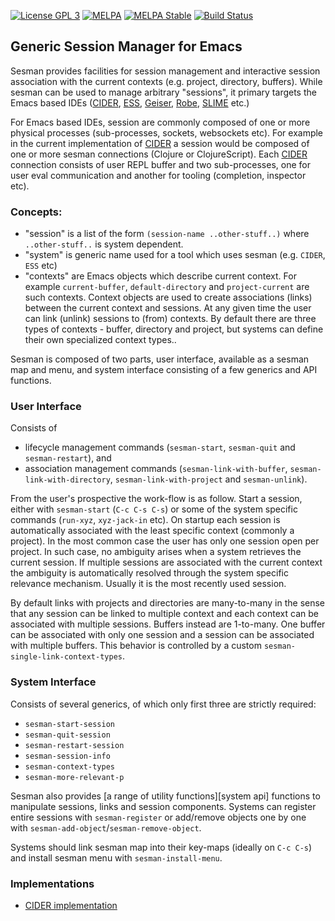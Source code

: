 [![License GPL 3][badge-license]](http://www.gnu.org/licenses/gpl-3.0.txt)
[![MELPA](http://melpa.org/packages/sesman-badge.svg)](http://melpa.org/#/sesman)
[![MELPA Stable](http://stable.melpa.org/packages/sesman-badge.svg)](http://stable.melpa.org/#/sesman)
[![Build Status](https://travis-ci.org/vspinu/sesman.svg?branch=master)](https://travis-ci.org/vspinu/sesman)

## Generic Session Manager for Emacs

Sesman provides facilities for session management and interactive session association with the current contexts (e.g. project, directory, buffers). While sesman can be used to manage arbitrary "sessions", it primary targets the Emacs based IDEs ([CIDER][], [ESS][], [Geiser][], [Robe][], [SLIME][] etc.)

For Emacs based IDEs, session are commonly composed of one or more physical processes (sub-processes, sockets, websockets etc). For example in the current implementation of [CIDER][] a session would be composed of one or more sesman connections (Clojure or ClojureScript). Each [CIDER][] connection consists of user REPL buffer and two sub-processes, one for user eval communication and another for tooling (completion, inspector etc).

### Concepts:

  - "session" is a list of the form `(session-name ..other-stuff..)` where `..other-stuff..` is system dependent.
  - "system" is generic name used for a tool which uses sesman (e.g. `CIDER`, `ESS` etc)
  - "contexts" are Emacs objects which describe current context. For example `current-buffer`, `default-directory` and `project-current` are such contexts. Context objects are used to create associations (links) between the current context and sessions. At any given time the user can link (unlink) sessions to (from) contexts. By default there are three types of contexts - buffer, directory and project, but systems can define their own specialized context types..
  
Sesman is composed of two parts, user interface, available as a sesman map and menu, and system interface consisting of a few generics and API functions.

### User Interface

Consists of 

 - lifecycle management commands (`sesman-start`, `sesman-quit` and `sesman-restart`), and
 - association management commands (`sesman-link-with-buffer`, `sesman-link-with-directory`, `sesman-link-with-project` and `sesman-unlink`). 

From the user's prospective the work-flow is as follow. Start a session, either with `sesman-start` (`C-c C-s C-s`) or some of the system specific commands (`run-xyz`, `xyz-jack-in` etc). On startup each session is automatically associated with the least specific context (commonly a project). In the most common case the user has only one session open per project. In such case, no ambiguity arises when a system retrieves the current session. If multiple sessions are associated with the current context the ambiguity is automatically resolved through the system specific relevance mechanism. Usually it is the most recently used session.

By default links with projects and directories are many-to-many in the sense that any session can be linked to multiple context and each context can be associated with multiple sessions. Buffers instead are 1-to-many. One buffer can be associated with only one session and a session can be associated with multiple buffers. This behavior is controlled by a custom `sesman-single-link-context-types`.

### System Interface

Consists of several generics, of which only first three are strictly required:

  - `sesman-start-session`
  - `sesman-quit-session`
  - `sesman-restart-session`
  - `sesman-session-info`
  - `sesman-context-types`
  - `sesman-more-relevant-p`
  
Sesman also provides [a range of utility functions][system api] functions to manipulate sessions, links and session components. Systems can register entire sessions with `sesman-register` or add/remove objects one by one with `sesman-add-object`/`sesman-remove-object`.

Systems should link sesman map into their key-maps (ideally on `C-c C-s`) and install sesman menu with `sesman-install-menu`. 

### Implementations

  - [CIDER implementation](http://docs.cider.mx/en/latest/managing_connections/)

<!-- , which is a good mnemonic and is already used in CIDER and ESS. -->


[cider]: https://github.com/clojure-emacs/cider
[ess]: https://ess.r-project.org/
[geiser]: https://github.com/jaor/geiser
[robe]: https://github.com/dgutov/robe
[slime]: https://common-lisp.net/project/slime/

[badge-license]: https://img.shields.io/badge/license-GPL_3-green.svg
